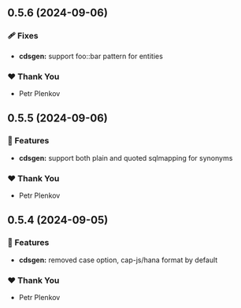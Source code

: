 









## 0.5.6 (2024-09-06)


### 🩹 Fixes

- **cdsgen:** support foo::bar pattern for entities


### ❤️  Thank You

- Petr Plenkov

## 0.5.5 (2024-09-06)


### 🚀 Features

- **cdsgen:** support both plain and quoted sqlmapping for synonyms


### ❤️  Thank You

- Petr Plenkov

## 0.5.4 (2024-09-05)


### 🚀 Features

- **cdsgen:** removed case option,  cap-js/hana format by default


### ❤️  Thank You

- Petr Plenkov